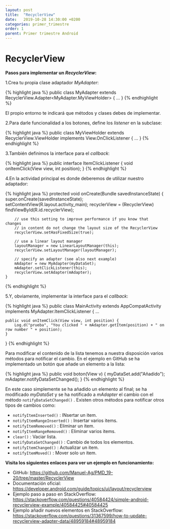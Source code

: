 ```yaml
---
layout: post
title:  "RecyclerView"
date:   2019-10-28 14:30:00 +0200
categories: primer_trimestre
order: 1
parent: Primer trimestre Android
---
```


# RecyclerView

**Pasos para implementar un *RecyclerView*:**

1.Crea tu propia clase adaptador *MyAdapter*:

{% highlight java %}
public class MyAdapter extends RecyclerView.Adapter<MyAdapter.MyViewHolder> {
...
}
{% endhighlight %}

El propio entorno te indicará que métodos y clases debes de implementar.


2.Para darle funcionalidad a los botones, define los *listener* en la subclase:

{% highlight java %}
public class MyViewHolder extends RecyclerView.ViewHolder implements View.OnClickListener {
...
}
{% endhighlight %}


3.También definimos la interface para el *callback*:

{% highlight java %}
public interface ItemClickListener {
    void onItemClick(View view, int position);
}
{% endhighlight %}


4.En la actividad principal es donde deberemos de utilizar nuestro adaptador:

{% highlight java %}
    protected void onCreate(Bundle savedInstanceState) {
        super.onCreate(savedInstanceState);
        setContentView(R.layout.activity_main);
        recyclerView = (RecyclerView) findViewById(R.id.recyclerView);

        // use this setting to improve performance if you know that changes
        // in content do not change the layout size of the RecyclerView
        recyclerView.setHasFixedSize(true);

        // use a linear layout manager
        layoutManager = new LinearLayoutManager(this);
        recyclerView.setLayoutManager(layoutManager);

        // specify an adapter (see also next example)
        mAdapter = new MyAdapter(myDataSet);
        mAdapter.setClickListener(this);
        recyclerView.setAdapter(mAdapter);
    }
{% endhighlight %}


5.Y, obviamente, implementar la interface para el *callback*:

{% highlight java %}
public class MainActivity extends AppCompatActivity implements MyAdapter.ItemClickListener {
...

    public void onItemClick(View view, int position) {
        Log.d("prueba", "You clicked " + mAdapter.getItem(position) + " on row number " + position);
    }
}
{% endhighlight %}
	
Para modificar el contenido de la lista tenemos a nuestra disposición varios métodos para notificar el cambio. En el ejemplo en GitHub se ha implementado un botón que añade un elemento a la lista:

{% highlight java %}
    public void boton(View v) {
        myDataSet.add("Añadido");
        mAdapter.notifyDataSetChanged();
    }
{% endhighlight %}

En este caso simplemente se ha añadido un elemento al final; se ha modificado *myDataSet* y se ha notificado a *mAdapter* el cambio con el método `notifyDataSetChanged()` . Existen otros métodos para notificar otros tipos de cambios como:

* `notifyItemInserted()` : INsertar un item.
* `notifyItemRangeInserted()` : Insertar varios items.
* `notifyItemRemoved()` : Eliminar un item.
* `notifyItemRangeRemoved()` : Eliminar varios items.
* `clear()` : Vaciar lista.
* `notifyDataSetChanged()` : Cambio de todos los elementos.
* `notifyItemChanged()` : Actualizar un item.
* `notifyItemMoved()` : Mover solo un item.


	
**Visita los siguientes enlaces para ver un ejemplo en funcionamiento:**

* GitHub: <https://github.com/Manuel-Ag/PMD_19-20/tree/master/RecyclerView>
* Documentación oficial: <https://developer.android.com/guide/topics/ui/layout/recyclerview>
* Ejemplo paso a paso en StackOverflow: <https://stackoverflow.com/questions/40584424/simple-android-recyclerview-example/40584425#40584425>
* Ejemplo añadir nuevos elementos en StackOverflow: <https://stackoverflow.com/questions/31367599/how-to-update-recyclerview-adapter-data/48959184#48959184>











